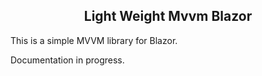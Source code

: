 <h2 align="center">Light Weight Mvvm Blazor</h2>

<p>This is a simple MVVM library for Blazor.</p>

<p>Documentation in progress. </p>

